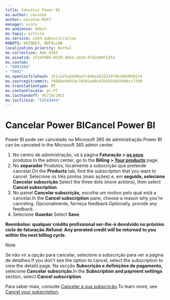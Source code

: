 ```yaml
---
title: Cancelar Power BI
ms.author: cmcatee
author: cmcatee-MSFT
manager: scotv
ms.audience: Admin
ms.topic: article
ms.service: o365-administration
ROBOTS: NOINDEX, NOFOLLOW
localization_priority: Normal
ms.collection: Adm_O365
ms.assetid: ef2df989-8539-48b5-a324-97d2e09f14fe
ms.custom:
- "9002564"
- "5092"
ms.openlocfilehash: 321ce2fa2d40aafc040a1b3232474b108d0501f4
ms.sourcegitcommit: f4866e94918c7b591ad0cd3b58169d340bcc7f00
ms.translationtype: MT
ms.contentlocale: pt-PT
ms.lasthandoff: 05/19/2021
ms.locfileid: "52543444"
---
```

# <a name="cancel-power-bi"></a><span data-ttu-id="70d55-102">Cancelar Power BI</span><span class="sxs-lookup"><span data-stu-id="70d55-102">Cancel Power BI</span></span>

<span data-ttu-id="70d55-103">Power BI pode ser cancelado no Microsoft 365 de administração.</span><span class="sxs-lookup"><span data-stu-id="70d55-103">Power BI can be canceled in the Microsoft 365 admin center.</span></span>

1. <span data-ttu-id="70d55-104">No centro de administração, vá à página **Faturação > [os seus](https://go.microsoft.com/fwlink/p/?linkid=842054)** produtos.</span><span class="sxs-lookup"><span data-stu-id="70d55-104">In the admin center, go to the **Billing > [Your products](https://go.microsoft.com/fwlink/p/?linkid=842054)** page.</span></span>
2. <span data-ttu-id="70d55-105">No **separador** Produtos, localmente a subscrição que pretende cancelar.</span><span class="sxs-lookup"><span data-stu-id="70d55-105">On the **Products** tab, find the subscription that you want to cancel.</span></span> <span data-ttu-id="70d55-106">Selecione os três pontos (mais ações) e, em **seguida, selecione Cancelar subscrição**.</span><span class="sxs-lookup"><span data-stu-id="70d55-106">Select the three dots (more actions), then select **Cancel subscription**.</span></span>
3. <span data-ttu-id="70d55-107">No painel **Cancelar subscrição,** escolha um motivo pelo qual está a cancelar.</span><span class="sxs-lookup"><span data-stu-id="70d55-107">In the **Cancel subscription** pane, choose a reason why you're canceling.</span></span> <span data-ttu-id="70d55-108">Opcionalmente, forneça feedback.</span><span class="sxs-lookup"><span data-stu-id="70d55-108">Optionally, provide any feedback.</span></span>
4. <span data-ttu-id="70d55-109">Selecione **Guardar**.</span><span class="sxs-lookup"><span data-stu-id="70d55-109">Select **Save**.</span></span>

<span data-ttu-id="70d55-110">**Reembolso: qualquer crédito profissional ser-lhe-à devolvido no próximo ciclo de faturação.**</span><span class="sxs-lookup"><span data-stu-id="70d55-110">**Refund: Any prorated credit will be returned to you within the next billing cycle.**</span></span>

> [!NOTE]
> <span data-ttu-id="70d55-111">Se não vir a opção para cancelar, selecione a subscrição para ver a página de detalhes.</span><span class="sxs-lookup"><span data-stu-id="70d55-111">If you don't see the option to cancel, select the subscription to view the details page.</span></span> <span data-ttu-id="70d55-112">Na secção **Subscrição e definições de pagamento,** selecione **Cancelar subscrição**.</span><span class="sxs-lookup"><span data-stu-id="70d55-112">In the **Subscription and payment settings** section, select **Cancel subscription**.</span></span>

<span data-ttu-id="70d55-113">Para saber mais, consulte [Cancelar a sua subscrição](/microsoft-365/commerce/subscriptions/cancel-your-subscription).</span><span class="sxs-lookup"><span data-stu-id="70d55-113">To learn more, see [Cancel your subscription](/microsoft-365/commerce/subscriptions/cancel-your-subscription).</span></span>